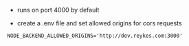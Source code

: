 - runs on port 4000 by default


- create a .env file and set allowed origins for cors requests

```
NODE_BACKEND_ALLOWED_ORIGINS='http://dev.reykes.com:3000'
```
